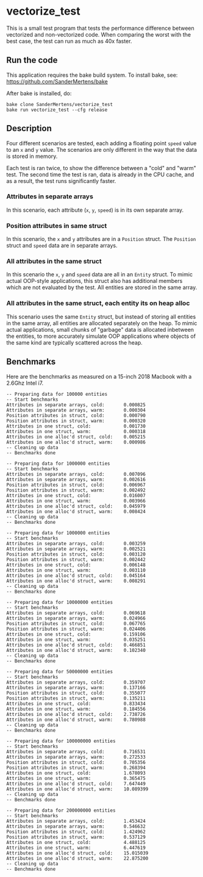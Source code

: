 # vectorize_test
This is a small test program that tests the performance difference between vectorized
and non-vectorized code. When comparing the worst with the best case, the test can
run as much as 40x faster.

## Run the code
This application requires the bake build system. To install bake, see:
https://github.com/SanderMertens/bake

After bake is installed, do:
```
bake clone SanderMertens/vectorize_test
bake run vectorize_test --cfg release
```

## Description
Four different scenarios are tested, each adding a floating point `speed` 
value to an `x` and `y` value. The scenarios are only different in the way that
the data is stored in memory.

Each test is ran twice, to show the difference between a "cold" and "warm" test.
The second time the test is ran, data is already in the CPU cache, and as a
result, the test runs significantly faster.

### Attributes in separate arrays
In this scenario, each attribute (`x`, `y`, `speed`) is in its own separate array.

### Position attributes in same struct
In this scenario, the `x` and `y` attributes are in a `Position` struct. The
`Position` struct and `speed` data are in separate arrays.

### All attributes in the same struct
In this scenario the `x`, `y` and `speed` data are all in an `Entity` struct. To
mimic actual OOP-style applications, this struct also has additional members
which are not evaluated by the test. All entities are stored in the same array.

### All attributes in the same struct, each entity its on heap alloc
This scenario uses the same `Entity` struct, but instead of storing all entities
in the same array, all entities are allocated separately on the heap. To mimic
actual applications, small chunks of "garbage" data is allocated inbetween the
entities, to more accurately simulate OOP applications where objects of the same
kind are typically scattered across the heap.

## Benchmarks
Here are the benchmarks as measured on a 15-inch 2018 Macbook with a 2.6Ghz 
Intel i7.

```
-- Preparing data for 100000 entities
-- Start benchmarks
Attributes in separate arrays, cold:       0.000825
Attributes in separate arrays, warm:       0.000304
Position attributes in struct, cold:       0.000790
Position attributes in struct, warm:       0.000320
Attributes in one struct, cold:            0.001730
Attributes in one struct, warm:            0.000318
Attributes in one alloc'd struct, cold:    0.005215
Attributes in one alloc'd struct, warm:    0.000986
-- Cleaning up data
-- Benchmarks done

-- Preparing data for 1000000 entities
-- Start benchmarks
Attributes in separate arrays, cold:       0.007096
Attributes in separate arrays, warm:       0.002616
Position attributes in struct, cold:       0.006967
Position attributes in struct, warm:       0.002492
Attributes in one struct, cold:            0.016007
Attributes in one struct, warm:            0.003966
Attributes in one alloc'd struct, cold:    0.045979
Attributes in one alloc'd struct, warm:    0.008424
-- Cleaning up data
-- Benchmarks done

-- Preparing data for 1000000 entities
-- Start benchmarks
Attributes in separate arrays, cold:       0.003259
Attributes in separate arrays, warm:       0.002521
Position attributes in struct, cold:       0.003120
Position attributes in struct, warm:       0.002442
Attributes in one struct, cold:            0.006148
Attributes in one struct, warm:            0.003110
Attributes in one alloc'd struct, cold:    0.045164
Attributes in one alloc'd struct, warm:    0.008291
-- Cleaning up data
-- Benchmarks done

-- Preparing data for 10000000 entities
-- Start benchmarks
Attributes in separate arrays, cold:       0.069618
Attributes in separate arrays, warm:       0.024966
Position attributes in struct, cold:       0.067765
Position attributes in struct, warm:       0.024406
Attributes in one struct, cold:            0.159106
Attributes in one struct, warm:            0.035251
Attributes in one alloc'd struct, cold:    0.466851
Attributes in one alloc'd struct, warm:    0.102340
-- Cleaning up data
-- Benchmarks done

-- Preparing data for 50000000 entities
-- Start benchmarks
Attributes in separate arrays, cold:       0.359707
Attributes in separate arrays, warm:       0.137166
Position attributes in struct, cold:       0.355077
Position attributes in struct, warm:       0.135211
Attributes in one struct, cold:            0.833434
Attributes in one struct, warm:            0.184556
Attributes in one alloc'd struct, cold:    2.738726
Attributes in one alloc'd struct, warm:    0.780988
-- Cleaning up data
-- Benchmarks done

-- Preparing data for 100000000 entities
-- Start benchmarks
Attributes in separate arrays, cold:       0.716531
Attributes in separate arrays, warm:       0.272533
Position attributes in struct, cold:       0.705356
Position attributes in struct, warm:       0.268394
Attributes in one struct, cold:            1.678093
Attributes in one struct, warm:            0.365475
Attributes in one alloc'd struct, cold:    7.647449
Attributes in one alloc'd struct, warm:    10.089399
-- Cleaning up data
-- Benchmarks done

-- Preparing data for 200000000 entities
-- Start benchmarks
Attributes in separate arrays, cold:       1.453424
Attributes in separate arrays, warm:       0.546632
Position attributes in struct, cold:       1.424962
Position attributes in struct, warm:       0.537129
Attributes in one struct, cold:            4.488125
Attributes in one struct, warm:            6.447619
Attributes in one alloc'd struct, cold:    15.015039
Attributes in one alloc'd struct, warm:    22.875200
-- Cleaning up data
-- Benchmarks done
```
